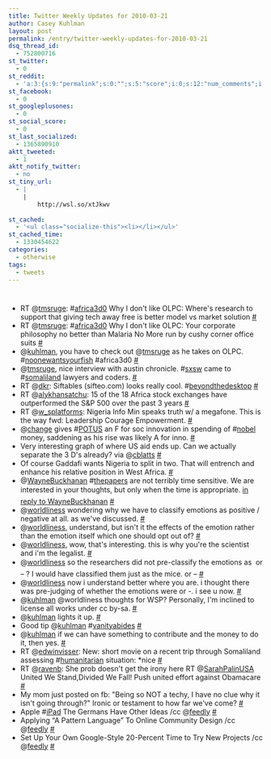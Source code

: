 ```yaml
---
title: Twitter Weekly Updates for 2010-03-21
author: Casey Kuhlman
layout: post
permalink: /entry/twitter-weekly-updates-for-2010-03-21
dsq_thread_id:
  - 752800716
st_twitter:
  - 0
st_reddit:
  - 'a:3:{s:9:"permalink";s:0:"";s:5:"score";i:0;s:12:"num_comments";i:0;}'
st_facebook:
  - 0
st_googleplusones:
  - 0
st_social_score:
  - 0
st_last_socialized:
  - 1365890910
aktt_tweeted:
  - 1
aktt_notify_twitter:
  - no
st_tiny_url:
  - |
    |
        http://wsl.so/xtJkwv
        
st_cached:
  - '<ul class="socialize-this"><li></li></ul>'
st_cached_time:
  - 1330454622
categories:
  - otherwise
tags:
  - tweets
---
```

# 

*   RT @[tmsruge][1]: #[africa3d0][2] Why I don't like OLPC: Where's research to support that giving tech away free is better model vs market solution [#][3]
*   RT @[tmsruge][1]: #[africa3d0][2] Why I don't like OLPC: Your corporate philosophy no better than Malaria No More run by cushy corner office suits [#][4]
*   @[kuhlman][5], you have to check out @[tmsruge][1] as he takes on OLPC. #[noonewantsyourfish][6] #africa3d0 [#][7]
*   @[tmsruge][1], nice interview with austin chronicle. #[sxsw][8] came to #[somaliland][9] lawyers and coders. [#][10]
*   RT @[dkr][11]: Siftables (sifteo.com) looks really cool. #[beyondthedesktop][12] [#][13]
*   RT @[alykhansatchu][14]: 15 of the 18 Africa stock exchanges have outperformed the S&P 500 over the past 3 years  [#][15]
*   RT @[w_splatforms][16]: Nigeria Info Min speaks truth w/ a megafone. This is the way fwd: Leadership Courage Empowerment.  [#][17]
*   @[change][18] gives #[POTUS][19] an F for soc innovation in spending of #[nobel][20] money, saddening as his rise was likely A for inno.  [#][21]
*   Very interesting graph of where US aid ends up. Can we actually separate the 3 D's already? via @[cblatts][22]  [#][23]
*   Of course Gaddafi wants Nigeria to split in two. That will entrench and enhance his relative position in West Africa.  [#][24]
*   @[WayneBuckhanan][25] #[thepapers][26] are not terribly time sensitive. We are interested in your thoughts, but only when the time is appropriate. [in reply to WayneBuckhanan][27] [#][28]
*   @[worldliness][29] wondering why we have to classify emotions as positive / negative at all. as we've discussed. [#][30]
*   @[worldliness][29], understand, but isn't it the effects of the emotion rather than the emotion itself which one should opt out of? [#][31]
*   @[worldliness][29], wow, that's interesting. this is why you're the scientist and i'm the legalist. [#][32]
*   @[worldliness][29] so the researchers did not pre-classify the emotions as  or – ? I would have classified them just as the mice. or – [#][33]
*   @[worldliness][29] now i understand better where you are. i thought there was pre-judging of whether the emotions were or -. i see u now. [#][34]
*   @[kuhlman][5] @worldliness thoughts for WSP? Personally, I'm inclined to license all works under cc by-sa.  [#][35]
*   @[kuhlman][5] lights it up.  [#][36]
*   Good tip @[kuhlman][5] #[vanityabides][37] [#][38]
*   @[kuhlman][5] if we can have something to contribute and the money to do it, then yes. [#][39]
*   RT @[edwinvisser][40]: New: short movie on a recent trip through Somaliland assessing #[humanitarian][41] situation:  *nice [#][42]
*   RT @[ravenb][43]: She prob doesn't get the irony here RT @[SarahPalinUSA][44] United We Stand,Divided We Fall! Push united effort against Obamacare [#][45]
*   My mom just posted on fb: "Being so NOT a techy, I have no clue why it isn't going through?" Ironic or testament to how far we've come? [#][46]
*   Apple #[iPad][47] The Germans Have Other Ideas  /cc @[feedly][48] [#][49]
*   Applying “A Pattern Language” To Online Community Design  /cc @[feedly][48] [#][50]
*   Set Up Your Own Google-Style 20-Percent Time to Try New Projects  /cc @[feedly][48] [#][51]

 [1]: http://twitter.com/tmsruge
 [2]: http://search.twitter.com/search?q=#africa3d0
 [3]: http://twitter.com/compleatang/statuses/10532275732
 [4]: http://twitter.com/compleatang/statuses/10532345891
 [5]: http://twitter.com/kuhlman
 [6]: http://search.twitter.com/search?q=#noonewantsyourfish
 [7]: http://twitter.com/compleatang/statuses/10532799847
 [8]: http://search.twitter.com/search?q=#sxsw
 [9]: http://search.twitter.com/search?q=#somaliland
 [10]: http://twitter.com/compleatang/statuses/10533471814
 [11]: http://twitter.com/dkr
 [12]: http://search.twitter.com/search?q=#beyondthedesktop
 [13]: http://twitter.com/compleatang/statuses/10535460361
 [14]: http://twitter.com/alykhansatchu
 [15]: http://twitter.com/compleatang/statuses/10561401349
 [16]: http://twitter.com/w_splatforms
 [17]: http://twitter.com/compleatang/statuses/10561444011
 [18]: http://twitter.com/change
 [19]: http://search.twitter.com/search?q=#POTUS
 [20]: http://search.twitter.com/search?q=#nobel
 [21]: http://twitter.com/compleatang/statuses/10563191668
 [22]: http://twitter.com/cblatts
 [23]: http://twitter.com/compleatang/statuses/10564348605
 [24]: http://twitter.com/compleatang/statuses/10634572269
 [25]: http://twitter.com/WayneBuckhanan
 [26]: http://search.twitter.com/search?q=#thepapers
 [27]: http://twitter.com/WayneBuckhanan/statuses/10657468310
 [28]: http://twitter.com/compleatang/statuses/10658688207
 [29]: http://twitter.com/worldliness
 [30]: http://twitter.com/compleatang/statuses/10671337003
 [31]: http://twitter.com/compleatang/statuses/10672065013
 [32]: http://twitter.com/compleatang/statuses/10673486967
 [33]: http://twitter.com/compleatang/statuses/10673708411
 [34]: http://twitter.com/compleatang/statuses/10690207082
 [35]: http://twitter.com/compleatang/statuses/10690659372
 [36]: http://twitter.com/compleatang/statuses/10693710465
 [37]: http://search.twitter.com/search?q=#vanityabides
 [38]: http://twitter.com/compleatang/statuses/10694862222
 [39]: http://twitter.com/compleatang/statuses/10696331294
 [40]: http://twitter.com/edwinvisser
 [41]: http://search.twitter.com/search?q=#humanitarian
 [42]: http://twitter.com/compleatang/statuses/10716669620
 [43]: http://twitter.com/ravenb
 [44]: http://twitter.com/SarahPalinUSA
 [45]: http://twitter.com/compleatang/statuses/10743527487
 [46]: http://twitter.com/compleatang/statuses/10766011625
 [47]: http://search.twitter.com/search?q=#iPad
 [48]: http://twitter.com/feedly
 [49]: http://twitter.com/compleatang/statuses/10784607285
 [50]: http://twitter.com/compleatang/statuses/10792355428
 [51]: http://twitter.com/compleatang/statuses/10806649842